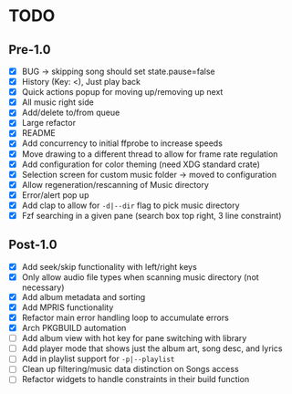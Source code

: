 # TODO

## Pre-1.0
- [x] BUG -> skipping song should set state.pause=false
- [x] History (Key: <), Just play back
- [x] Quick actions popup for moving up/removing up next
- [x] All music right side
- [x] Add/delete to/from queue
- [x] Large refactor
- [x] README
- [x] Add concurrency to initial ffprobe to increase speeds
- [x] Move drawing to a different thread to allow for frame rate regulation
- [x] Add configuration for color theming (need XDG standard crate)
- [x] Selection screen for custom music folder -> moved to configuration
- [x] Allow regeneration/rescanning of Music directory
- [x] Error/alert pop up
- [x] Add clap to allow for `-d|--dir` flag to pick music directory
- [x] Fzf searching in a given pane (search box top right, 3 line constraint)

## Post-1.0
- [x] Add seek/skip functionality with left/right keys
- [x] Only allow audio file types when scanning music directory (not necessary)
- [x] Add album metadata and sorting
- [x] Add MPRIS functionality
- [x] Refactor main error handling loop to accumulate errors
- [x] Arch PKGBUILD automation
- [ ] Add album view with hot key for pane switching with library
- [ ] Add player mode that shows just the album art, song desc, and lyrics
- [ ] Add in playlist support for `-p|--playlist`
- [ ] Clean up filtering/music data distinction on Songs access
- [ ] Refactor widgets to handle constraints in their build function
